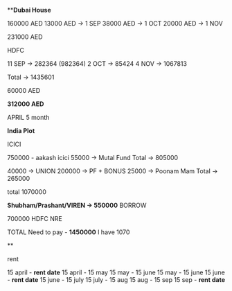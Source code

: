 ****Dubai House**

160000 AED
 13000  AED -> 1 SEP
 38000 AED -> 1 OCT
 20000 AED -> 1 NOV
 
231000 AED 

HDFC 

11 SEP -> 282364 (982364)
2 OCT -> 85424
4 NOV -> 1067813

Total -> 1435601

60000 AED

**312000 AED**


APRIL 
5 month

**India Plot**

ICICI 

750000 - aakash icici
 55000 -> Mutal Fund
Total -> 805000

 40000 -> UNION
200000 -> PF + BONUS
  25000 -> Poonam Mam
Total -> 265000

total 1070000

**Shubham/Prashant/VIREN -> 550000** BORROW

700000 HDFC NRE

TOTAL Need to pay - **1450000**
I have 1070


 **
 
 rent 
 
 15 april - **rent date** 
 15 april - 15 may
 15 may - 15 june
 15 may - 15 june
 15 june - **rent date**
 15 june - 15 july
 15 july - 15 aug
 15 aug - 15 sep
 15 sep - **rent date**
 
 